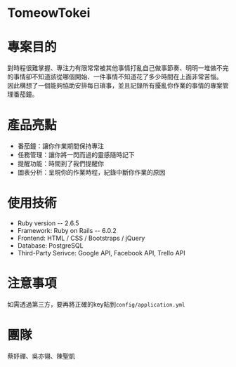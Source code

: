 # TomeowTokei

# 專案目的
對時程很難掌握、專注力有限常常被其他事情打亂自己做事節奏、明明一堆做不完的事情卻不知道該從哪個開始、一件事情不知道花了多少時間在上面非常苦惱。
因此構想了一個能夠協助安排每日瑣事，並且記錄所有擾亂你作業的事情的專案管理番茄鐘。

# 產品亮點
* 番茄鐘：讓你作業期間保持專注
* 任務管理：讓你將一閃而過的靈感隨時記下
* 提醒功能：時間到了我們提醒你
* 圖表分析：呈現你的作業時程，紀錄中斷你作業的原因


# 使用技術
* Ruby  version -- 2.6.5
* Framework: Ruby on Rails -- 6.0.2
* Frontend: HTML / CSS / Bootstraps / jQuery
* Database: PostgreSQL
* Third-Party Serivce: Google API, Facebook API, Trello API

# 注意事項
如需透過第三方，要再將正確的key貼到`config/application.yml`

# 團隊
蔡妤禪、吳亦翎、陳聖凱


